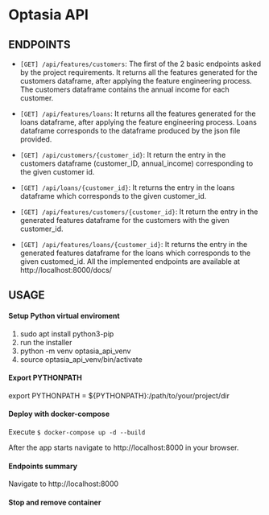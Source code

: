 # Optasia API

## ENDPOINTS
* ```[GET] /api/features/customers```: The first of the 2 basic endpoints asked by the project requirements. It returns all the features generated for the customers dataframe, after applying the feature engineering process. The customers dataframe contains the annual income for each customer.

* ```[GET] /api/features/loans```: It returns all the features generated for the loans dataframe, after applying the feature engineering process. Loans dataframe corresponds to the dataframe produced by the json file provided.

* ```[GET] /api/customers/{customer_id}```: It return the entry in the customers dataframe (customer_ID, annual_income) corresponding to the given customer id. 

* ```[GET] /api/loans/{customer_id}```: It returns the entry in the loans dataframe which corresponds to the given customer_id.

* ```[GET] /api/features/customers/{customer_id}```: It return the entry in the generated features dataframe for the customers with the given customer_id.

* ```[GET] /api/features/loans/{customer_id}```: It returns the entry in the generated features dataframe for the loans which corresponds to the given customed_id.
All the implemented endpoints are available at http://localhost:8000/docs/


## USAGE
#### Setup Python virtual enviroment
1. sudo apt install python3-pip
2. run the installer
3. python -m venv optasia_api_venv
4. source optasia_api_venv/bin/activate

#### Export PYTHONPATH
export PYTHONPATH = ${PYTHONPATH}:/path/to/your/project/dir

#### Deploy with docker-compose
Execute ```$ docker-compose up -d --build```

After the app starts navigate to http://localhost:8000 in your browser.

#### Endpoints summary
Navigate to http://localhost:8000

#### Stop and remove container
```$ docker-compose down

